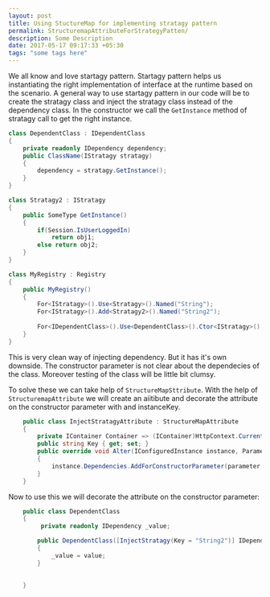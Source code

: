 ```yaml
---
layout: post
title: Using StuctureMap for implementing stratagy pattern 
permalink: StructuremapAttributeForStrategyPatten/
description: Some Description
date: 2017-05-17 09:17:33 +05:30
tags: "some tags here"
---
```


We all know and love startagy pattern. Startagy pattern helps us instantiating the right implementation of interface at the runtime based on the scenario.
A general way to use startagy pattern in our code will be to create the stratagy class and inject the stratagy class instead of the dependency class.
In the constructor we call the `GetInstance` method of stratagy call to get the right instance.

```csharp
class DependentClass : IDependentClass
{
    private readonly IDependency dependency;
    public ClassName(IStratagy stratagy)
    {
        dependency = stratagy.GetInstance();
    }
}

class Stratagy2 : IStratagy
{
    public SomeType GetInstance()
    {
        if(Session.IsUserLoggedIn)
            return obj1;
        else return obj2;
    }
}

class MyRegistry : Registry
{
    public MyRegistry()
    {
        For<IStratagy>().Use<Stratagy>().Named("String");
        For<IStratagy>().Add<Stratagy2>().Named("String2");
                
        For<IDependentClass>().Use<DependentClass>().Ctor<IStratagy>().Is(_ => _.GetInstance("String2"));
    }
}

```

This is very  clean way of  injecting dependency. But it has it's own downside. The constructor parameter is not clear about the dependecies of the class.
Moreover testing of the class will be little bit clumsy.

To solve these we can take help of `StructureMapSttribute`. With the help of `StructuremapAttribute` we will create an aiitibute and decorate the attribute on the constructor parameter with and instanceKey.

```csharp
    public class InjectStratagyAttribute : StructureMapAttribute
    {
        private IContainer Container => (IContainer)HttpContext.Current.Items["container"];
        public string Key { get; set; }
        public override void Alter(IConfiguredInstance instance, ParameterInfo parameter)
        {
            instance.Dependencies.AddForConstructorParameter(parameter, Container.GetInstance<IStratagy>(Key).GetInstance()); 
        }
    }
```

Now to use this we will decorate the attribute on the constructor parameter:

```csharp
    public class DependentClass
    {
         private readonly IDependency _value;

        public DependentClass([InjectStratagy(Key = "String2")] IDependency value)
        {
            _value = value;
        }

       
    }
```




